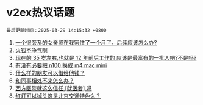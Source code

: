 # v2ex热议话题

`最后更新时间：2025-03-29 14:15:32 +0800`

1. [一个很旁系的女亲戚在我家住了一个月了，后续应该怎么办?](https://www.v2ex.com/t/1121768)
1. [火狐不争气啊](https://www.v2ex.com/t/1121796)
1. [现在的 35 岁左右,也就是 12 年前后工作的 应该是最富有的一批人吧?不是吗?](https://www.v2ex.com/t/1121831)
1. [有没有必要把 n100 换成 m4 mac mini](https://www.v2ex.com/t/1121811)
1. [什么样的朋友可以借给他钱？](https://www.v2ex.com/t/1121775)
1. [和同事相处不来怎么办？](https://www.v2ex.com/t/1121809)
1. [西方医院就这么信任 [就医者] 吗](https://www.v2ex.com/t/1121782)
1. [红灯可以掉头这是北京交通特色么？](https://www.v2ex.com/t/1121902)

